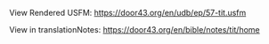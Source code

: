 View Rendered USFM: https://door43.org/en/udb/ep/57-tit.usfm

View in translationNotes: https://door43.org/en/bible/notes/tit/home
